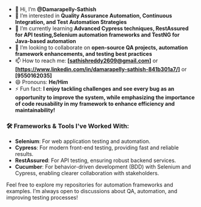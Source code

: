 - 👋 Hi, I’m **@Damarapelly-Sathish**
- 👀 I’m interested in **Quality Assurance Automation, Continuous Integration, and Test Automation Strategies**
- 🌱 I’m currently learning **Advanced Cypress techniques, RestAssured for API testing,Selenium automation frameworks and TestNG for Java-based automation**
- 💞️ I’m looking to collaborate on **open-source QA projects, automation framework enhancements, and testing best practices**
- 📫 How to reach me: **[sathishreddy2609@gmail.com]** or **[https://www.linkedin.com/in/damarapelly-sathish-841b301a7/]** or **[9550162035]**
- 😄 Pronouns: **He/Him**
- ⚡ Fun fact: **I enjoy tackling challenges and see every bug as an opportunity to improve the system, while emphasizing the importance of code reusability in my framework to enhance efficiency and maintainability!**

### 🛠️ Frameworks & Tools I've Worked With:
- **Selenium**: For web application testing and automation.
- **Cypress**: For modern front-end testing, providing fast and reliable results.
- **RestAssured**: For API testing, ensuring robust backend services.
- **Cucumber**: For behavior-driven development (BDD) with Selenium and Cypress, enabling clearer collaboration with stakeholders.

Feel free to explore my repositories for automation frameworks and examples. I’m always open to discussions about QA, automation, and improving testing processes!

